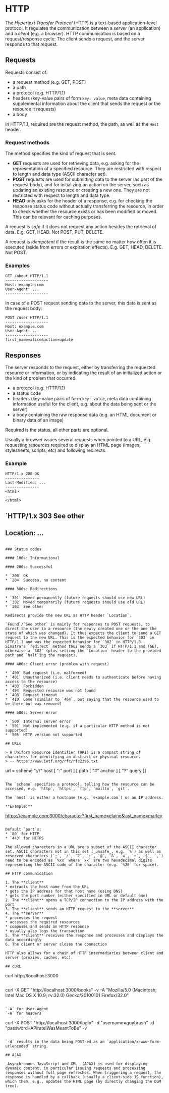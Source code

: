 
# HTTP

The _Hypertext Transfer Protocol_ (HTTP) is a text-based application-level protocol. It regulates the communication between a _server_ (an application) and a _client_ (e.g. a browser). HTTP communication is based on a request/response cycle: The client sends a request, and the server responds to that request.

## Requests

Requests consist of:
* a request method (e.g. GET, POST)
* a path
* a protocol (e.g. HTTP/1.1)
* headers (key-value pairs of form `key: value`, meta data containing supplemental information about the client that sends the request or the resource it requests)
* a body

In HTTP/1.1, required are the request method, the path, as well as the `Host` header.

### Request methods

The method specifies the kind of request that is sent.

* **GET** requests are used for retrieving data, e.g. asking for the representation of a specified resource. They are restricted with respect to length and data type (ASCII character set).  
* **POST** requests are used for submitting data to the server (as part of the request body), and for initializing an action on the server, such as updating an existing resource or creating a new one. They are not restricted with respect to length and data type.
* **HEAD** only asks for the header of a response, e.g. for checking the response status code without actually transferring the resource, in order to check whether the resource exists or has been modified or moved. This can be relevant for caching purposes.  

A request is _safe_ if it does not request any action besides the retrieval of data. E.g. GET, HEAD. Not POST, PUT, DELETE.

A request is _idempotent_ if the result is the same no matter how often it is executed (aside from errors or expiration effects). E.g. GET, HEAD, DELETE. Not POST.

### Examples

```
GET /about HTTP/1.1
-------------------
Host: example.com
User-Agent: ...
-------------------
```

In case of a POST request sending data to the server, this data is sent as the request body:
```
POST /user HTTP/1.1
-------------------
Host: example.com
User-Agent: ...
-------------------
first_name=alice&action=update
```

## Responses

The server responds to the request, either by transferring the requested resource or information, or by indicating the result of an initialized action or the kind of problem that occurred.

* a protocol (e.g. HTTP/1.1)
* a status code
* headers (key-value pairs of form `key: value`, meta data containing information useful for the client, e.g. about the data being sent or the server)
* a body containing the raw response data (e.g. an HTML document or binary data of an image)

Required is the status, all other parts are optional.

Usually a browser issues several requests when pointed to a URL, e.g. requesting resources required to display an HTML page (images, stylesheets, scripts, etc) and following redirects.

### Example

```
HTTP/1.x 200 OK
---------------
Last-Modified: ...
---------------
<html>
...
</html>
```

`HTTP/1.x 303 See other
---------------
Location: ...
---------------
```

### Status codes

#### 100s: Informational

#### 200s: Successful

* `200` Ok
* `204` Success, no content

#### 300s: Redirections

* `301` Moved permanently (future requests should use new URL)
* `302` Moved temporarily (future requests should use old URL)
* `303` See other

Redirects provide the new URL as HTTP header `Location`.

`Found`/`See other` is mainly for responses to POST requests, to direct the user to a resource (the newly created one or the one the state of which was changed). It thus expects the client to send a GET request to the new URL. This is the expected behavior for `303` in HTTP/1.1 and was the expected behavior for `302` in HTTP/1.0. Sinatra's `redirect` method thus sends a `303` if HTTP/1.1 and !GET, otherwise a `302` (plus setting the `Location` header to the provided path and `halt`ing the request).

#### 400s: Client error (problem with request)

* `400` Bad request (i.e. malformed)
* `401` Unauthorized (i.e. client needs to authenticate before having access to the resource)
* `403` Forbidden
* `404` Requested resource was not found
* `408` Request timeout
* `410` Gone (similar to `404`, but saying that the resource used to be there but was removed)

#### 500s: Server error

* `500` Internal server error
* `501` Not implemented (e.g. if a particular HTTP method is not supported)
* `505` HTTP version not supported

## URLs

> A Uniform Resource Identifier (URI) is a compact string of characters for identifying an abstract or physical resource.
> -- https://www.ietf.org/rfc/rfc2396.txt

```
url = scheme "://" host [ ":" port ] [ path [ "#" anchor ] [ "?" query ]]
```

The `scheme` specifies a protocol, telling how the resource can be accessed, e.g. `http`, `https`, `ftp`, `mailto`, `git`.  

The `host` is either a hostname (e.g. `example.com`) or an IP address.

**Example:**
```
https://example.com:3000/character?first_name=elaine&last_name=marley
```

Default `port`s:
* `80` for HTTP
* `443` for HTTPS

The allowed characters in a URL are a subset of the ASCII character set. ASCII characters not in this set (_unsafe_, e.g. `%`) as well as reserved characters (`;`, `/`, `?`, `:`, `@`, `&`, `=`, `+`, `$`, `,`) need to be encoded as `%xx` where `xx` are two hexadecimal digits representing the ASCII code of the character (e.g. `%20` for space).

## HTTP communication

1. The **client**
* extracts the host name from the URL
* gets the IP address for that host name (using DNS)
* gets the port number (either specified in URL or default one)
2. The **client** opens a TCP/IP connection to the IP address with the port
3. The **client** sends an HTTP request to the **server**
4. The **server**
* processes the request
* accesses the required resources
* composes and sends an HTTP response
* usually also logs the transaction
5. The **client** receives the response and processes and displays the data accordingly
6. The client or server closes the connection

HTTP also allows for a chain of HTTP intermediaries between client and server (proxies, caches, etc).

## cURL

```
curl http://localhost:3000
```

```
curl -X GET "http://localhost:3000/books" -v -A "Mozilla/5.0 (Macintosh; Intel Mac OS X 10.9; rv:32.0) Gecko/20100101 Firefox/32.0"
```

`-A` for User-Agent
`-H` for headers

```
curl -X POST "http://localhost:3000/login" -d "username=guybrush" -d "password=APirateIWasMeantToBe" -v
```

`-d` results in the data being POST-ed as an `application/x-www-form-urlencoded` string.

## AJAX

_Asynchronous JavaScript and XML_ (AJAX) is used for displaying dynamic content, in particular issuing requests and processing responses without full page refreshes. When triggering a request, the response is handled by a callback (usually a client-side JS function), which then, e.g., updates the HTML page (by directly changing the DOM tree).    
